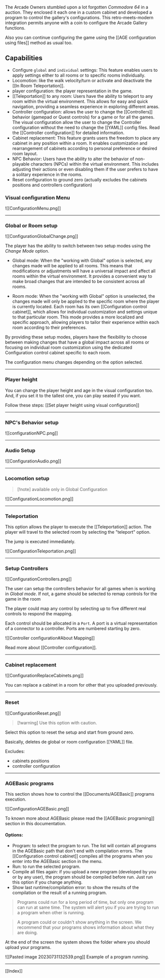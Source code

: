 

The Arcade Owners stumbled upon a lot forgotten *Commodore 64* in a auction. They enclosed it each one in a custom cabinet and developed a program to control the gallery's configurations. This retro-meets-modern integration permits anyone with a coin to configure the Arcade Gallery functions.

Also you can continue configuring the game using the [[AGE configuration using files]] method as usual too.

## Capabilities

* Configure `global` and `individual` settings: This feature enables users to apply settings either to all rooms or to specific rooms individually.
* Locomotion: like the walk velocity/turn or activate and deactivate the [[In Room Teleportation]].
* player configuration: the player representation in the game. 
* [[Teleportation]] to any room: Users have the ability to teleport to any room within the virtual environment. This allows for easy and quick navigation, providing a seamless experience in exploring different areas.
* Controller configuration: allows the user to change the [[Controllers]] behavior (gamepad or Quest controls) for a game or for all the games.  The visual configuration allow the user to change the Controller configuration without the need to change the [[YAML]] config files. Read the [[Controller configuration]] for detailed information.
* Cabinet replacement: This feature grants users the freedom to place any cabinet in any position within a room. It enables customization and rearrangement of cabinets according to personal preference or desired room layout.
* NPC Behavior: Users have the ability to alter the behavior of non-playable characters (NPCs) within the virtual environment. This includes adjusting their actions or even disabling them if the user prefers to have a solitary experience in the rooms.
* Reset configuration to ground zero (actually excludes the cabinets positions and controllers configuration)

### Visual configuration Menu

![[ConfigurationMenu.png]]


---


### Global or Room setup

![[ConfigurationGlobalChange.png]]



The player has the ability to switch between two setup modes using the *Change Mode* option.

- Global mode: When the "working with Global" option is selected, any changes made will be applied to all rooms. This means that modifications or adjustments will have a universal impact and affect all rooms within the virtual environment. It provides a convenient way to make broad changes that are intended to be consistent across all rooms.

- Room mode: When the "working with Global" option is unselected, the changes made will only be applied to the specific room where the player is currently located. Each room has its own [[Configuration control cabinet]], which allows for individual customization and settings unique to that particular room. This mode provides a more localized and specific approach, allowing players to tailor their experience within each room according to their preferences.

By providing these setup modes, players have the flexibility to choose between making changes that have a global impact across all rooms or focusing on individual room customization using the dedicated Configuration control cabinet specific to each room.

The configuration menu changes depending on the option selected. 

---
### Player height

You can change the player height and age in the visual configuration too. And, if you set it to the tallest one, you can play seated if you want.

Follow these steps: [[Set player height using visual configuration]]

---
### NPC's Behavior setup

![[configurationNPC.png]]

---
### Audio Setup

![[ConfigurationAudio.png]]

---
### Locomotion setup

> [!note] available only in Global Configuration


![[ConfigurationLocomotion.png]]

---
### Teleportation

This option allows the player to execute the [[Teleportation]] action. The player will travel to the selected room by selecting the "teleport" option.

The jump is executed immediately.

![[ConfigurationTeleportation.png]]

---
### Setup Controllers

![[ConfigurationControllers.png]]

The user can setup the controllers behavior for all games when is working in *Global mode*. If not, a game should be selected to remap controls for the game in the room

The player could map any control by selecting up to five different real controls to respond the mapping.

Each control should be allocated in a `Port`. A port is a virtual representation of a connector to a controller. Ports are numbered starting by zero.

![[Controller configuration#About Mapping]]

Read more about [[Controller configuration]].

---

### Cabinet replacement

![[ConfigurationReplaceCabinets.png]]

You can replace a cabinet in a room for other that you uploaded previously.


---

### Reset
![[ConfigurationReset.png]]
> [!warning] Use this option with caution.

Select this option to reset the setup and start from ground zero. 

Basically, deletes de global or room configuration [[YAML]] file.

Excludes:
- cabinets positions
- controller configuration
---

### AGEBasic programs

This section shows how to control the [[Documents/AGEBasic]] programs execution.


![[ConfigurationAGEBasic.png]]

To known more about AGEBasic please read the [[AGEBasic programing]] section in this documentation. 

#### Options:
- Program: to select the program to run. The list will contain all programs in the AGEBasic path that don't end with compilation errors. The [[Configuration control cabinet]] compiles all the programs when you enter into the AGEBasic section in the menu.
- Run: to run the selected program. 
- Compile all files again: if you upload a new program (developed by you or by any user), the program should be compiled before run. Just run this option if you change anything.
- Show last runtime/compilation error: to show the results of the compilation or the result of a running program.

> Programs could run for a long period of time, but only one program can run at same time. The system will alert you if you are trying to run a program when other is running.

> A program could or couldn't show anything in the screen. We recommend that your programs shows information about what they are doing.

At the end of the screen the system shows the folder where you should upload your programs.

![[Pasted image 20230731132539.png]]
Example of a program running.


---

[[Index]]

